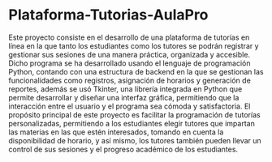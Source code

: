 # Plataforma-Tutorias-AulaPro
Este proyecto consiste en el desarrollo de una plataforma de tutorías en línea en la que tanto los estudiantes como los tutores se podrán registrar y gestionar sus sesiones de una manera práctica, organizada y accesible.
Dicho programa se ha desarrollado usando el lenguaje de programación Python, contando con una estructura de backend en la que se gestionan las funcionalidades como registros, asignación de horarios y generación de reportes, además se usó Tkinter, una librería integrada en Python que permite desarrollar y diseñar una interfaz gráfica, permitiendo que la interacción entre el usuario y el programa sea cómoda y satisfactoria.
El propósito principal de este proyecto es facilitar la programación de tutorías personalizadas, permitiendo a los estudiantes elegir tutores que impartan las materias en las que estén interesados, tomando en cuenta la disponibilidad de horario, y así mismo, los tutores también pueden llevar un control de sus sesiones y el progreso académico de los estudiantes.
